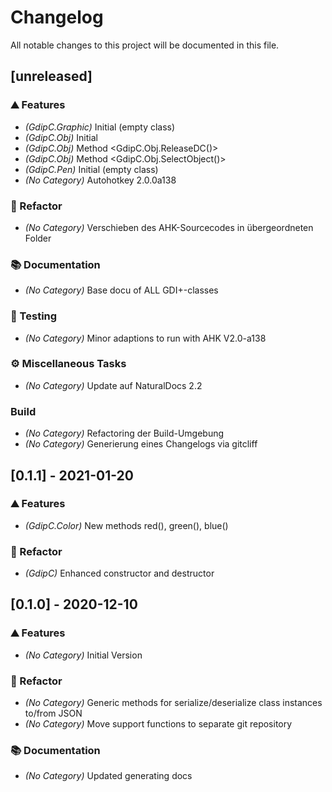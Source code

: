 # Changelog

All notable changes to this project will be documented in this file.

## [unreleased]

### <!-- 0 -->⛰️  Features

- *(GdipC.Graphic)* Initial (empty class)
- *(GdipC.Obj)* Initial
- *(GdipC.Obj)* Method <GdipC.Obj.ReleaseDC()>
- *(GdipC.Obj)* Method <GdipC.Obj.SelectObject()>
- *(GdipC.Pen)* Initial (empty class)
- *(No Category)* Autohotkey 2.0.0a138


### <!-- 2 -->🚜 Refactor

- *(No Category)* Verschieben des AHK-Sourcecodes in übergeordneten Folder


### <!-- 3 -->📚 Documentation

- *(No Category)* Base docu of ALL GDI+-classes


### <!-- 6 -->🧪 Testing

- *(No Category)* Minor adaptions to run with AHK V2.0-a138


### <!-- 7 -->⚙️ Miscellaneous Tasks

- *(No Category)* Update auf NaturalDocs 2.2


### Build

- *(No Category)* Refactoring der Build-Umgebung
- *(No Category)* Generierung eines Changelogs via gitcliff


## [0.1.1] - 2021-01-20

### <!-- 0 -->⛰️  Features

- *(GdipC.Color)* New methods red(), green(), blue()


### <!-- 2 -->🚜 Refactor

- *(GdipC)* Enhanced constructor and destructor


## [0.1.0] - 2020-12-10

### <!-- 0 -->⛰️  Features

- *(No Category)* Initial Version


### <!-- 2 -->🚜 Refactor

- *(No Category)* Generic methods for serialize/deserialize class instances to/from JSON
- *(No Category)* Move support functions to separate git repository


### <!-- 3 -->📚 Documentation

- *(No Category)* Updated generating docs


<!-- generated by git-cliff -->
